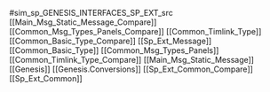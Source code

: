 #sim_sp_GENESIS_INTERFACES_SP_EXT_src
[[Main_Msg_Static_Message_Compare]]
[[Common_Msg_Types_Panels_Compare]]
[[Common_Timlink_Type]]
[[Common_Basic_Type_Compare]]
[[Sp_Ext_Message]]
[[Common_Basic_Type]]
[[Common_Msg_Types_Panels]]
[[Common_Timlink_Type_Compare]]
[[Main_Msg_Static_Message]]
[[Genesis]]
[[Genesis.Conversions]]
[[Sp_Ext_Common_Compare]]
[[Sp_Ext_Common]]
